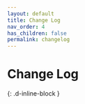 ```yaml
---
layout: default
title: Change Log
nav_order: 4
has_children: false
permalink: changelog
---
```

# Change Log  
{: .d-inline-block }  